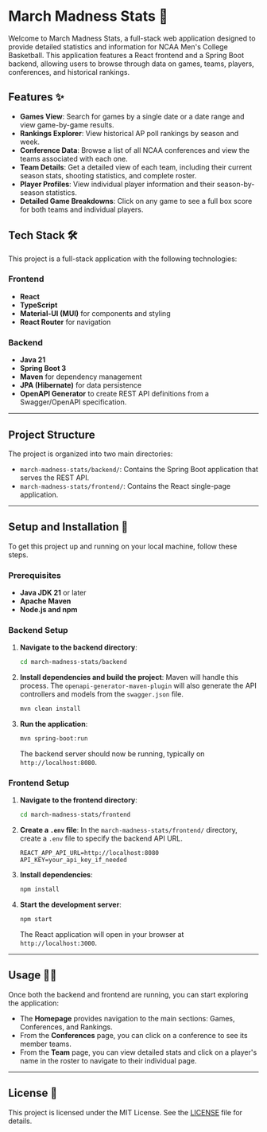 # March Madness Stats 🏀

Welcome to March Madness Stats, a full-stack web application designed to provide detailed statistics and information for NCAA Men's College Basketball. This application features a React frontend and a Spring Boot backend, allowing users to browse through data on games, teams, players, conferences, and historical rankings.

## Features ✨

  * **Games View**: Search for games by a single date or a date range and view game-by-game results.
  * **Rankings Explorer**: View historical AP poll rankings by season and week.
  * **Conference Data**: Browse a list of all NCAA conferences and view the teams associated with each one.
  * **Team Details**: Get a detailed view of each team, including their current season stats, shooting statistics, and complete roster.
  * **Player Profiles**: View individual player information and their season-by-season statistics.
  * **Detailed Game Breakdowns**: Click on any game to see a full box score for both teams and individual players.

## Tech Stack 🛠️

This project is a full-stack application with the following technologies:

### Frontend

  * **React**
  * **TypeScript**
  * **Material-UI (MUI)** for components and styling
  * **React Router** for navigation

### Backend

  * **Java 21**
  * **Spring Boot 3**
  * **Maven** for dependency management
  * **JPA (Hibernate)** for data persistence
  * **OpenAPI Generator** to create REST API definitions from a Swagger/OpenAPI specification.

-----

## Project Structure

The project is organized into two main directories:

  - `march-madness-stats/backend/`: Contains the Spring Boot application that serves the REST API.
  - `march-madness-stats/frontend/`: Contains the React single-page application.

-----

## Setup and Installation 🚀

To get this project up and running on your local machine, follow these steps.

### Prerequisites

  * **Java JDK 21** or later
  * **Apache Maven**
  * **Node.js and npm**

### Backend Setup

1.  **Navigate to the backend directory**:

    ```bash
    cd march-madness-stats/backend
    ```

2.  **Install dependencies and build the project**: Maven will handle this process. The `openapi-generator-maven-plugin` will also generate the API controllers and models from the `swagger.json` file.

    ```bash
    mvn clean install
    ```

3.  **Run the application**:

    ```bash
    mvn spring-boot:run
    ```

    The backend server should now be running, typically on `http://localhost:8080`.

### Frontend Setup

1.  **Navigate to the frontend directory**:

    ```bash
    cd march-madness-stats/frontend
    ```

2.  **Create a `.env` file**: In the `march-madness-stats/frontend/` directory, create a `.env` file to specify the backend API URL.

    ```env
    REACT_APP_API_URL=http://localhost:8080
    API_KEY=your_api_key_if_needed 
    ```

3.  **Install dependencies**:

    ```bash
    npm install
    ```

4.  **Start the development server**:

    ```bash
    npm start
    ```

    The React application will open in your browser at `http://localhost:3000`.

-----

## Usage 🧑‍💻

Once both the backend and frontend are running, you can start exploring the application:

  * The **Homepage** provides navigation to the main sections: Games, Conferences, and Rankings.
  * From the **Conferences** page, you can click on a conference to see its member teams.
  * From the **Team** page, you can view detailed stats and click on a player's name in the roster to navigate to their individual page.

-----

## License 📄

This project is licensed under the MIT License. See the [LICENSE](https://www.google.com/search?q=brandonlc2020/marchmadnessstats/MarchMadnessStats-fb34e69e87b40839ccd4b6b175d09c6086a058b1/LICENSE) file for details.
